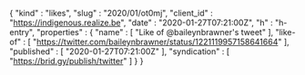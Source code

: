 {
  "kind" : "likes",
  "slug" : "2020/01/ot0mj",
  "client_id" : "https://indigenous.realize.be",
  "date" : "2020-01-27T07:21:00Z",
  "h" : "h-entry",
  "properties" : {
    "name" : [ "Like of @baileynbrawner's tweet" ],
    "like-of" : [ "https://twitter.com/baileynbrawner/status/1221119957158641664" ],
    "published" : [ "2020-01-27T07:21:00Z" ],
    "syndication" : [ "https://brid.gy/publish/twitter" ]
  }
}
